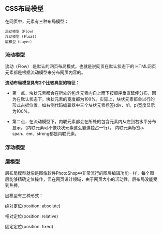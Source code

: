 ## CSS布局模型 ##
在网页中，元素有三种布局模型：
```
流动模型（Flow）
浮动模型 (Float)
层模型（Layer）
```
### 流动模型 ###
流动（Flow）:是默认的网页布局模式。也就是说网页在默认状态下的 HTML网页元素都是根据流动模型来分布网页内容的。

**流动布局模型具有2个比较典型的特征：**

- 第一点，块状元素都会在所处的包含元素内自上而下按顺序垂直延伸分布，因为在默认状态下，块状元素的宽度都为100%。实际上，块状元素都会以行的形式占据位置。如右侧代码编辑器中三个块状元素标签(div，h1，p)宽度显示为100%。

- 第二点，在流动模型下，内联元素都会在所处的包含元素内从左到右水平分布显示。（内联元素可不像块状元素这么霸道独占一行）。
内联元素标签a、span、em、strong都是内联元素。

### 浮动模型 ###

### 层模型 ###

层布局模型就像是图像软件PhotoShop中非常流行的图层编辑功能一样，每个图层能够精确定位操作，但在网页设计领域，由于网页大小的活动性，层布局没能受到热捧。

层模型有三种形式：

绝对定位(position: absolute)

相对定位(position: relative)

固定定位(position: fixed)